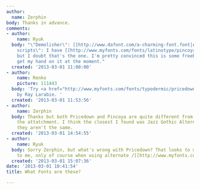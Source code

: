 ```yaml
---
author:
  name: Zerphin
body: Thanks in advance.
comments:
- author:
    name: Ryuk
  body: "\"Demolisher\": [[http://www.dafont.com/a-charming-font.font|A Charming Font]]\r\n\"my
    scripts\": I have [[http://www.myfonts.com/fonts/latinotype/pincoya-black-pro/|Pincoya]]
    but I doubt that's the one. I'm pretty convinced this is some freebie but I can't
    get my hand on it at the moment."
  created: '2013-03-01 11:00:00'
- author:
    name: Renko
    picture: 111443
  body: 'Try <a href="http://www.myfonts.com/fonts/typodermic/pricedown/">Pricedown</a>
    by Ray Larabie. '
  created: '2013-03-01 11:53:56'
- author:
    name: Zerphin
  body: Thanks but both Pricedown and Pincoya are quite different from the one in
    the attatchment. I think the closest I found was Jazz Gothic Alternate but I think
    they aren't the same.
  created: '2013-03-01 14:54:55'
- author:
    name: Ryuk
  body: Sorry Zerphin, but what's wrong with Pricedown? That looks to match perfectly
    to me, only of course when using alternate /[[http://www.myfonts.com/fonts/typodermic/pricedown/black/glyphs.html#glyphs/555618/387|M]].
  created: '2013-03-01 15:07:36'
date: '2013-03-01 10:41:54'
title: What Fonts are these?

---
```

